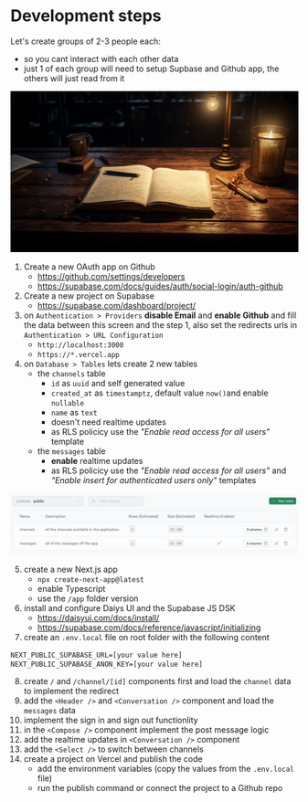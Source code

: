 # Development steps

Let's create groups of 2-3 people each:
- so you cant interact with each other data 
- just 1 of each group will need to setup Supbase and Github app, the others will just read from it

![an old manual on a wooden desk](../_images/manual.png)

1. Create a new OAuth app on Github
    - https://github.com/settings/developers
    - https://supabase.com/docs/guides/auth/social-login/auth-github
2. Create a new project on Supabase
    - https://supabase.com/dashboard/project/
3. on `Authentication > Providers` **disable Email** and **enable Github** and fill the data between this screen and the step 1, also set the redirects urls in `Authentication > URL Configuration`
    - `http://localhost:3000`
    - `https://*.vercel.app`
4. on `Database > Tables` lets create 2 new tables
    - the `channels` table
      - `id` as `uuid` and self generated value
      - `created_at` as `timestamptz`, default value `now()`and enable `nullable` 
      - `name` as `text`
      - doesn't need realtime updates
      - as RLS policicy use the *"Enable read access for all users"* template
    - the `messages` table
      - **enable** realtime updates
      - as RLS policicy use the *"Enable read access for all users"* and *"Enable insert for authenticated users only"* templates

![a screenshot of the Supabase tables setup](../_images/tables.png)

5. create a new Next.js app
    - `npx create-next-app@latest`
    - enable Typescript
    - use the `/app` folder version
6. install and configure Daiys UI and the Supabase JS DSK
    - https://daisyui.com/docs/install/
    - https://supabase.com/docs/reference/javascript/initializing
7. create an `.env.local` file on root folder with the following content

```
NEXT_PUBLIC_SUPABASE_URL=[your value here]
NEXT_PUBLIC_SUPABASE_ANON_KEY=[your value here]
```
8. create `/` and `/channel/[id]` components first and load the `channel` data to implement the redirect
9. add the `<Header />` and `<Conversation />` component and load the `messages` data
10. implement the sign in and sign out functionlity
11. in the `<Compose />` component implement the post message logic
12. add the realtime updates in `<Conversation />` component
13. add the `<Select />` to switch between channels
14. create a project on Vercel and publish the code
    - add the environment variables (copy the values from the `.env.local` file)
    - run the publish command or connect the project to a Github repo 